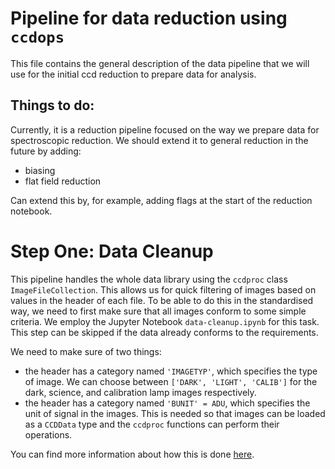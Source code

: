 # Pipeline for data reduction using `ccdops`

This file contains the general description of the data pipeline that we will use for the initial ccd reduction to prepare data for analysis.

## Things to do:

Currently, it is a reduction pipeline focused on the way we prepare data for spectroscopic reduction. We should extend it to general reduction in the future by adding:

- biasing
- flat field reduction

Can extend this by, for example, adding flags at the start of the reduction notebook.

# Step One: Data Cleanup

This pipeline handles the whole data library using the `ccdproc` class `ImageFileCollection`. This allows us for quick filtering of images based on values in the header of each file. To be able to do this in the standardised way, we need to first make sure that all images conform to some simple criteria. We employ the Jupyter Notebook `data-cleanup.ipynb` for this task. This step can be skipped if the data already conforms to the requirements.

We need to make sure of two things:

- the header has a category named `'IMAGETYP'`, which specifies the type of image. We can choose between `['DARK', 'LIGHT', 'CALIB']` for the dark, science, and calibration lamp images respectively.
- the header has a category named `'BUNIT' = ADU`, which specifies the unit of signal in the images. This is needed so that images can be loaded as a `CCDData` type and the `ccdproc` functions can perform their operations.

You can find more information about how this is done [here](https://www.astropy.org/ccd-reduction-and-photometry-guide/v/dev/notebooks/01-11-reading-images.html).

